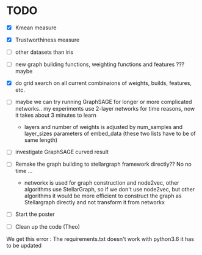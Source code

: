 # TODO

- [X] Kmean measure
- [X] Trustworthiness measure
- [ ] other datasets than iris
- [ ] new graph building functions, weighting functions and features ??? maybe
- [X] do grid search on all current combinaions of weights, builds, features, etc.
- [ ] maybe we can try running GraphSAGE for longer or more complicated networks.. my experiments use 2-layer networks for time reasons, now it takes about 3 minutes to learn
  - layers and number of weights is adjusted by num_samples and layer_sizes parameters of embed_data (these two lists have to be of same length)
- [ ] investigate GraphSAGE curved result

- [ ] Remake the graph building to stellargraph framework directly?? No no time ...
  - networkx is used for graph construction and node2vec, other algorithms use StellarGraph, so if we don't use node2vec, but other algorithms it would be more efficient to construct the graph as Stellargraph directly and not transform it from networkx

- [ ] Start the poster
- [ ] Clean up the code (Theo)



We get this error : 
The requirements.txt doesn't work with python3.6 it has to be updated

